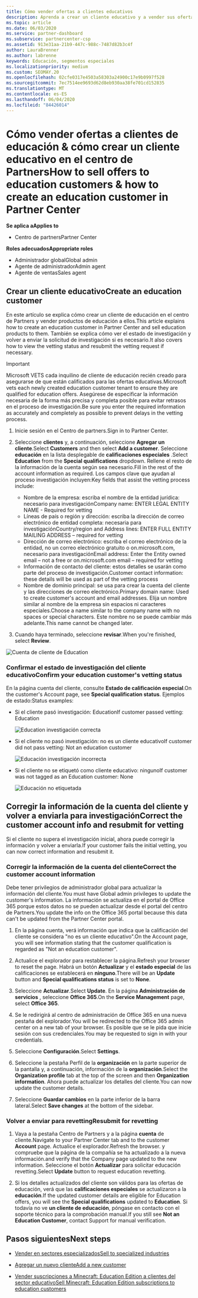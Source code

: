 ```yaml
---
title: Cómo vender ofertas a clientes educativos
description: Aprenda a crear un cliente educativo y a vender sus ofertas en el centro de Partners.
ms.topic: article
ms.date: 06/03/2020
ms.service: partner-dashboard
ms.subservice: partnercenter-csp
ms.assetid: 913e31aa-21b9-447c-988c-7487d82b3c4f
author: LauraBrenner
ms.author: labrenne
keywords: Educación, segmentos especiales
ms.localizationpriority: medium
ms.custom: SEOMAY.20
ms.openlocfilehash: 02cfe0317e4503a58303a24900c17e9b0997f528
ms.sourcegitcommit: 7ec7514ee9693d62d8eb930aa38fe701cd152835
ms.translationtype: MT
ms.contentlocale: es-ES
ms.lasthandoff: 06/04/2020
ms.locfileid: "84426014"
---
```

# <a name="how-to-sell-offers-to-education-customers--how-to-create-an-education-customer-in-partner-center"></a><span data-ttu-id="d4ef6-104">Cómo vender ofertas a clientes de educación & cómo crear un cliente educativo en el centro de Partners</span><span class="sxs-lookup"><span data-stu-id="d4ef6-104">How to sell offers to education customers & how to create an education customer in Partner Center</span></span>

<span data-ttu-id="d4ef6-105">**Se aplica a**</span><span class="sxs-lookup"><span data-stu-id="d4ef6-105">**Applies to**</span></span>

- <span data-ttu-id="d4ef6-106">Centro de partners</span><span class="sxs-lookup"><span data-stu-id="d4ef6-106">Partner Center</span></span>

<span data-ttu-id="d4ef6-107">**Roles adecuados**</span><span class="sxs-lookup"><span data-stu-id="d4ef6-107">**Appropriate roles**</span></span>

- <span data-ttu-id="d4ef6-108">Administrador global</span><span class="sxs-lookup"><span data-stu-id="d4ef6-108">Global admin</span></span>
- <span data-ttu-id="d4ef6-109">Agente de administrador</span><span class="sxs-lookup"><span data-stu-id="d4ef6-109">Admin agent</span></span>
- <span data-ttu-id="d4ef6-110">Agente de ventas</span><span class="sxs-lookup"><span data-stu-id="d4ef6-110">Sales agent</span></span>

## <a name="create-an-education-customer"></a><span data-ttu-id="d4ef6-111">Crear un cliente educativo</span><span class="sxs-lookup"><span data-stu-id="d4ef6-111">Create an education customer</span></span>

<span data-ttu-id="d4ef6-112">En este artículo se explica cómo crear un cliente de educación en el centro de Partners y vender productos de educación a ellos.</span><span class="sxs-lookup"><span data-stu-id="d4ef6-112">This article explains how to create an education customer in Partner Center and sell education products to them.</span></span> <span data-ttu-id="d4ef6-113">También se explica cómo ver el estado de investigación y volver a enviar la solicitud de investigación si es necesario.</span><span class="sxs-lookup"><span data-stu-id="d4ef6-113">It also covers how to view the vetting status and resubmit the vetting request if necessary.</span></span>

> [!IMPORTANT]
> <span data-ttu-id="d4ef6-114">Microsoft VETS cada inquilino de cliente de educación recién creado para asegurarse de que están calificados para las ofertas educativas.</span><span class="sxs-lookup"><span data-stu-id="d4ef6-114">Microsoft vets each newly created education customer tenant to ensure they are qualified for education offers.</span></span>  <span data-ttu-id="d4ef6-115">Asegúrese de especificar la información necesaria de la forma más precisa y completa posible para evitar retrasos en el proceso de investigación.</span><span class="sxs-lookup"><span data-stu-id="d4ef6-115">Be sure you enter the required information as accurately and completely as possible to prevent delays in the vetting process.</span></span>

1. <span data-ttu-id="d4ef6-116">Inicie sesión en el Centro de partners.</span><span class="sxs-lookup"><span data-stu-id="d4ef6-116">Sign in to Partner Center.</span></span>

2. <span data-ttu-id="d4ef6-117">Seleccione **clientes** y, a continuación, seleccione **Agregar un cliente**.</span><span class="sxs-lookup"><span data-stu-id="d4ef6-117">Select **Customers** and then select **Add a customer**.</span></span> <span data-ttu-id="d4ef6-118">Seleccione **educación** en la lista desplegable de **calificaciones especiales** .</span><span class="sxs-lookup"><span data-stu-id="d4ef6-118">Select **Education** from the **Special qualifications** dropdown.</span></span>  <span data-ttu-id="d4ef6-119">Rellene el resto de la información de la cuenta según sea necesario.</span><span class="sxs-lookup"><span data-stu-id="d4ef6-119">Fill in the rest of the account information as required.</span></span>  <span data-ttu-id="d4ef6-120">Los campos clave que ayudan al proceso investigación incluyen:</span><span class="sxs-lookup"><span data-stu-id="d4ef6-120">Key fields that assist the vetting process include:</span></span>

   - <span data-ttu-id="d4ef6-121">Nombre de la empresa: escriba el nombre de la entidad jurídica: necesario para investigación</span><span class="sxs-lookup"><span data-stu-id="d4ef6-121">Company name: ENTER LEGAL ENTITY NAME - Required for vetting</span></span>
   - <span data-ttu-id="d4ef6-122">Líneas de país o región y dirección: escriba la dirección de correo electrónico de entidad completa: necesaria para investigación</span><span class="sxs-lookup"><span data-stu-id="d4ef6-122">Country/region and Address lines: ENTER FULL ENTITY MAILING ADDRESS – required for vetting</span></span>
   - <span data-ttu-id="d4ef6-123">Dirección de correo electrónico: escriba el correo electrónico de la entidad, no un correo electrónico gratuito o on.microsoft.com, necesario para investigación</span><span class="sxs-lookup"><span data-stu-id="d4ef6-123">Email address:  Enter the Entity owned email – not a free or on.microsoft.com email – required for vetting</span></span>
   - <span data-ttu-id="d4ef6-124">Información de contacto del cliente: estos detalles se usarán como parte del proceso de investigación.</span><span class="sxs-lookup"><span data-stu-id="d4ef6-124">Customer contact information: these details will be used as part of the vetting process</span></span>
   - <span data-ttu-id="d4ef6-125">Nombre de dominio principal: se usa para crear la cuenta del cliente y las direcciones de correo electrónico.</span><span class="sxs-lookup"><span data-stu-id="d4ef6-125">Primary domain name:  Used to create customer's account and email addresses.</span></span>  <span data-ttu-id="d4ef6-126">Elija un nombre similar al nombre de la empresa sin espacios ni caracteres especiales.</span><span class="sxs-lookup"><span data-stu-id="d4ef6-126">Choose a name similar to the company name with no spaces or special characters.</span></span>  <span data-ttu-id="d4ef6-127">Este nombre no se puede cambiar más adelante.</span><span class="sxs-lookup"><span data-stu-id="d4ef6-127">This name cannot be changed later.</span></span>

3. <span data-ttu-id="d4ef6-128">Cuando haya terminado, seleccione **revisar**.</span><span class="sxs-lookup"><span data-stu-id="d4ef6-128">When you're finished, select **Review**.</span></span>

![Cuenta de cliente de Education](images/eduaccountinfo.png)

### <a name="confirm-your-education-customers-vetting-status"></a><span data-ttu-id="d4ef6-130">Confirmar el estado de investigación del cliente educativo</span><span class="sxs-lookup"><span data-stu-id="d4ef6-130">Confirm your education customer's vetting status</span></span>

<span data-ttu-id="d4ef6-131">En la página cuenta del cliente, consulte **Estado de calificación especial**.</span><span class="sxs-lookup"><span data-stu-id="d4ef6-131">On the customer's Account page, see **Special qualification status**.</span></span>
<span data-ttu-id="d4ef6-132">Ejemplos de estado:</span><span class="sxs-lookup"><span data-stu-id="d4ef6-132">Status examples:</span></span>

- <span data-ttu-id="d4ef6-133">Si el cliente pasó investigación: Education</span><span class="sxs-lookup"><span data-stu-id="d4ef6-133">If customer passed vetting:  Education</span></span>

   ![Education investigación correcta](images/edupassedvetting.png)

- <span data-ttu-id="d4ef6-135">Si el cliente no pasó investigación: no es un cliente educativo</span><span class="sxs-lookup"><span data-stu-id="d4ef6-135">If customer did not pass vetting:  Not an education customer</span></span>

   ![Educación investigación incorrecta](images/edudidnotpassvetting.PNG)

- <span data-ttu-id="d4ef6-137">Si el cliente no se etiquetó como cliente educativo: ninguno</span><span class="sxs-lookup"><span data-stu-id="d4ef6-137">If customer was not tagged as an Education customer:  None</span></span>

   ![Educación no etiquetada](images/edunottagged.PNG)

## <a name="correct-the-customer-account-info-and-resubmit-for-vetting"></a><span data-ttu-id="d4ef6-139">Corregir la información de la cuenta del cliente y volver a enviarla para investigación</span><span class="sxs-lookup"><span data-stu-id="d4ef6-139">Correct the customer account info and resubmit for vetting</span></span>  

<span data-ttu-id="d4ef6-140">Si el cliente no supera el investigación inicial, ahora puede corregir la información y volver a enviarla.</span><span class="sxs-lookup"><span data-stu-id="d4ef6-140">If your customer fails the initial vetting, you can now correct information and resubmit it.</span></span>

### <a name="correct-the-customer-account-information"></a><span data-ttu-id="d4ef6-141">Corregir la información de la cuenta del cliente</span><span class="sxs-lookup"><span data-stu-id="d4ef6-141">Correct the customer account information</span></span>

<span data-ttu-id="d4ef6-142">Debe tener privilegios de administrador global para actualizar la información del cliente.</span><span class="sxs-lookup"><span data-stu-id="d4ef6-142">You must have Global admin privileges to update the customer's information.</span></span> <span data-ttu-id="d4ef6-143">La información se actualiza en el portal de Office 365 porque estos datos no se pueden actualizar desde el portal del centro de Partners.</span><span class="sxs-lookup"><span data-stu-id="d4ef6-143">You update the info on the Office 365 portal because this data can't be updated from the Partner Center portal.</span></span>

1. <span data-ttu-id="d4ef6-144">En la página cuenta, verá información que indica que la calificación del cliente se considera "no es un cliente educativo".</span><span class="sxs-lookup"><span data-stu-id="d4ef6-144">On the Account page, you will see information stating that the customer qualification is regarded as "Not an education customer".</span></span>

2. <span data-ttu-id="d4ef6-145">Actualice el explorador para restablecer la página.</span><span class="sxs-lookup"><span data-stu-id="d4ef6-145">Refresh your browser to reset the page.</span></span> <span data-ttu-id="d4ef6-146">Habrá un botón **Actualizar** y el **estado especial** de las calificaciones se establecerá en **ninguno**.</span><span class="sxs-lookup"><span data-stu-id="d4ef6-146">There will be an **Update** button and **Special qualifications status** is set to **None**.</span></span>

3. <span data-ttu-id="d4ef6-147">Seleccione **Actualizar**.</span><span class="sxs-lookup"><span data-stu-id="d4ef6-147">Select **Update**.</span></span> <span data-ttu-id="d4ef6-148">En la página **Administración de servicios** , seleccione **Office 365**.</span><span class="sxs-lookup"><span data-stu-id="d4ef6-148">On the **Service Management** page, select **Office 365**.</span></span>

4. <span data-ttu-id="d4ef6-149">Se le redirigirá al centro de administración de Office 365 en una nueva pestaña del explorador.</span><span class="sxs-lookup"><span data-stu-id="d4ef6-149">You will be redirected to the Office 365 admin center on a new tab of your browser.</span></span> <span data-ttu-id="d4ef6-150">Es posible que se le pida que inicie sesión con sus credenciales.</span><span class="sxs-lookup"><span data-stu-id="d4ef6-150">You may be requested to sign in with your credentials.</span></span>

5. <span data-ttu-id="d4ef6-151">Seleccione **Configuración**.</span><span class="sxs-lookup"><span data-stu-id="d4ef6-151">Select **Settings**.</span></span>

6. <span data-ttu-id="d4ef6-152">Seleccione la pestaña Perfil de la **organización** en la parte superior de la pantalla y, a continuación, información de la **organización**.</span><span class="sxs-lookup"><span data-stu-id="d4ef6-152">Select the **Organization profile** tab at the top of the screen and then **Organization information**.</span></span> <span data-ttu-id="d4ef6-153">Ahora puede actualizar los detalles del cliente.</span><span class="sxs-lookup"><span data-stu-id="d4ef6-153">You can now update the customer details.</span></span>

7. <span data-ttu-id="d4ef6-154">Seleccione **Guardar cambios** en la parte inferior de la barra lateral.</span><span class="sxs-lookup"><span data-stu-id="d4ef6-154">Select **Save changes** at the bottom of the sidebar.</span></span>  

### <a name="resubmit-for-revetting"></a><span data-ttu-id="d4ef6-155">Volver a enviar para revetting</span><span class="sxs-lookup"><span data-stu-id="d4ef6-155">Resubmit for revetting</span></span>

1. <span data-ttu-id="d4ef6-156">Vaya a la pestaña Centro de Partners y a la página **cuenta** de cliente.</span><span class="sxs-lookup"><span data-stu-id="d4ef6-156">Navigate to your Partner Center tab and to the customer **Account** page.</span></span> <span data-ttu-id="d4ef6-157">Actualice el explorador.</span><span class="sxs-lookup"><span data-stu-id="d4ef6-157">Refresh the browser.</span></span> <span data-ttu-id="d4ef6-158">y compruebe que la página de la compañía se ha actualizado a la nueva información.</span><span class="sxs-lookup"><span data-stu-id="d4ef6-158">and verify that the Company page updated to the new information.</span></span> <span data-ttu-id="d4ef6-159">Seleccione el botón **Actualizar** para solicitar educación revetting.</span><span class="sxs-lookup"><span data-stu-id="d4ef6-159">Select **Update** button to request education revetting.</span></span>

2. <span data-ttu-id="d4ef6-160">Si los detalles actualizados del cliente son válidos para las ofertas de educación, verá que las **calificaciones especiales** se actualizaron a la **educación**.</span><span class="sxs-lookup"><span data-stu-id="d4ef6-160">If the updated customer details are eligible for Education offers, you will see the **Special qualifications** updated to **Education**.</span></span> <span data-ttu-id="d4ef6-161">Si todavía no ve **un cliente de educación**, póngase en contacto con el soporte técnico para la comprobación manual.</span><span class="sxs-lookup"><span data-stu-id="d4ef6-161">If you still see **Not an Education Customer**, contact Support for manual verification.</span></span>

## <a name="next-steps"></a><span data-ttu-id="d4ef6-162">Pasos siguientes</span><span class="sxs-lookup"><span data-stu-id="d4ef6-162">Next steps</span></span>

- [<span data-ttu-id="d4ef6-163">Vender en sectores especializados</span><span class="sxs-lookup"><span data-stu-id="d4ef6-163">Sell to specialized industries</span></span>](get-special-pricing-for-offers.md)

- [<span data-ttu-id="d4ef6-164">Agregar un nuevo cliente</span><span class="sxs-lookup"><span data-stu-id="d4ef6-164">Add a new customer</span></span>](add-a-new-customer.md)

- [<span data-ttu-id="d4ef6-165">Vender suscripciones a Minecraft: Education Edition a clientes del sector educativo</span><span class="sxs-lookup"><span data-stu-id="d4ef6-165">Sell Minecraft: Education Edition subscriptions to education customers</span></span>](minecraft-subscriptions.md)
